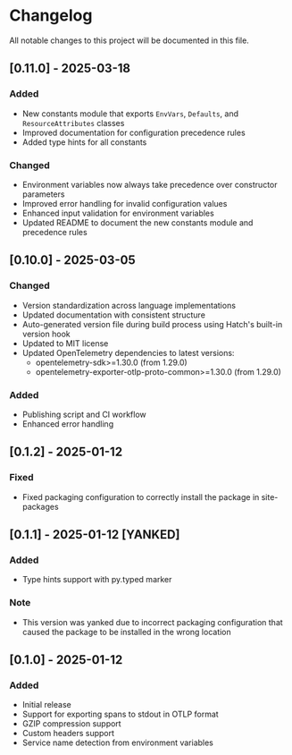 # Changelog

All notable changes to this project will be documented in this file.

## [0.11.0] - 2025-03-18

### Added
- New constants module that exports `EnvVars`, `Defaults`, and `ResourceAttributes` classes
- Improved documentation for configuration precedence rules
- Added type hints for all constants

### Changed
- Environment variables now always take precedence over constructor parameters
- Improved error handling for invalid configuration values
- Enhanced input validation for environment variables
- Updated README to document the new constants module and precedence rules

## [0.10.0] - 2025-03-05

### Changed
- Version standardization across language implementations
- Updated documentation with consistent structure
- Auto-generated version file during build process using Hatch's built-in version hook
- Updated to MIT license
- Updated OpenTelemetry dependencies to latest versions:
  - opentelemetry-sdk>=1.30.0 (from 1.29.0)
  - opentelemetry-exporter-otlp-proto-common>=1.30.0 (from 1.29.0)

### Added
- Publishing script and CI workflow
- Enhanced error handling

## [0.1.2] - 2025-01-12

### Fixed
- Fixed packaging configuration to correctly install the package in site-packages

## [0.1.1] - 2025-01-12 [YANKED]

### Added
- Type hints support with py.typed marker

### Note
- This version was yanked due to incorrect packaging configuration that caused the package to be installed in the wrong location

## [0.1.0] - 2025-01-12

### Added
- Initial release
- Support for exporting spans to stdout in OTLP format
- GZIP compression support
- Custom headers support
- Service name detection from environment variables